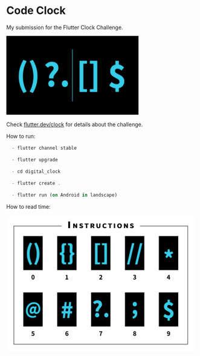 # Code Clock

My submission for the Flutter Clock Challenge.

<img src='digital_clock/Screenshot.jpg' width='350'>

Check [flutter.dev/clock](https://flutter.dev/clock) for details about the challenge.

How to run:

```dart
  - flutter channel stable
```

```dart
  - flutter upgrade
```

```dart
  - cd digital_clock
```

```dart
  - flutter create .
```

```dart
  - flutter run (on Android in landscape)
```

How to read time:

<img src='digital_clock/InstructionsToReadTime.jpg' width='500'>
